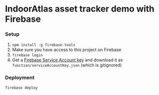 # IndoorAtlas asset tracker demo with Firebase

### Setup

 1. `npm install -g firebase-tools`
 1. Make sure you have access to this project on Firebase
 1. `firebase login`
 1. Get a [Firebase Service Account key](https://firebase.google.com/docs/admin/setup#add_firebase_to_your_app)
and download it as `function/serviceAccountKey.json` (which is gitignored)

### Deployment

    firebase deploy
